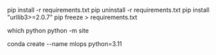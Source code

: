 pip install -r requirements.txt
pip uninstall -r requirements.txt
pip install "urllib3>=2.0.7"
pip freeze > requirements.txt

which python
python -m site

conda create --name mlops python=3.11

